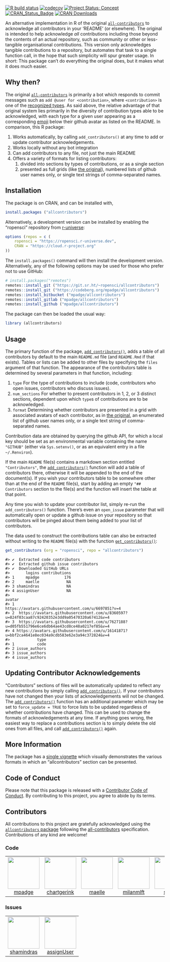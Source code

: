 <!-- README.md is generated from README.Rmd. Please edit that file -->
<!-- badges: start -->

[![R build
status](https://github.com/ropensci/allcontributors/workflows/R-CMD-check/badge.svg)](https://github.com/ropensci/allcontributors/actions?query=workflow%3AR-CMD-check)
[![codecov](https://app.codecov.io/gh/ropensci/allcontributors/branch/master/graph/badge.svg)](https://app.codecov.io/gh/ropensci/allcontributors)
[![Project Status:
Concept](https://www.repostatus.org/badges/latest/active.svg)](https://www.repostatus.org/#active)
[![CRAN_Status_Badge](https://www.r-pkg.org/badges/version/allcontributors)](https://cran.r-project.org/package=allcontributors/)
[![CRAN
Downloads](https://cranlogs.r-pkg.org/badges/grand-total/allcontributors?color=orange)](https://cran.r-project.org/package=allcontributors)
<!-- badges: end -->

An alternative implementation in R of the original
[`all-contributors`](https://allcontributors.org/) to acknowledge all
contributors in your ‘README’ (or elsewhere). The original is intended
to help acknowledge *all* contributions including those beyond the
contents of an actual repository, such as community or other or
less-tangible organisational contributions. This version only
acknowledges tangible contributions to a repository, but automates that
task to a single function call, in the hope that such simplicity will
spur greater usage. In short: This package can’t do everything the
original does, but it makes what it does much easier.

## Why then?

The original [`all-contributors`](https://allcontributors.org/) is
primarily a bot which responds to commit messages such as
`add @user for <contribution>`, where `<contribution>` is one of the
[recognized types](https://allcontributors.org/docs/en/emoji-key). As
said above, the relative advantage of that original system lies
primarily in the diversity of contribution types able to be
acknowledged, with each type for a given user appearing as a
corresponding [emoji](https://allcontributors.org/docs/en/emoji-key)
below their github avatar as listed on the README. In comparison, this R
package:

1.  Works automatically, by calling `add_contributors()` at any time to
    add or update contributor acknowledgements.
2.  Works locally without any bot integration
3.  Can add contributors to any file, not just the main README
4.  Offers a variety of formats for listing contributors:
    1)  divided into sections by types of contributions, or as a single
        section
    2)  presented as full grids (like [the
        original](https://github.com/all-contributors/all-contributors/blob/master/README.md#contributors-)),
        numbered lists of github user names only, or single text strings
        of comma-separated names.

## Installation

The package is on CRAN, and can be installed with,

``` r
install.packages ("allcontributors")
```

Alternatively, a development version can be installed by enabling the
“ropensci” repository from
[r-universe](https://ropensci.r-universe.dev):

``` r
options (repos = c (
    ropensci = "https://ropensci.r-universe.dev",
    CRAN = "https://cloud.r-project.org"
))
```

The `install.packages()` command will then install the development
version. Alternatively, any of the following options may be used for
those who prefer not to use GitHub:

``` r
# install.packages("remotes")
remotes::install_git ("https://git.sr.ht/~ropensci/allcontributors")
remotes::install_git ("https://codeberg.org/mpadge/allcontributors")
remotes::install_bitbucket ("mpadge/allcontributors")
remotes::install_gitlab ("mpadge/allcontributors")
remotes::install_github ("mpadge/allcontributors")
```

The package can then be loaded the usual way:

``` r
library (allcontributors)
```

## Usage

The primary function of the package,
[`add_contributors()`](https://docs.ropensci.org/allcontributors/reference/add_contributors.html),
adds a table of all contributors by default to the main `README.md` file
(and `README.Rmd` if that exists). Tables or lists can be added to other
files by specifying the `files` argument of that function. The
appearance of the contributors table is determined by several parameters
in that function, including:

1.  `type` For the type of contributions to include (code, contributors
    who open issues, contributors who discuss issues).
2.  `num_sections` For whether to present contributors in 1, 2, or 3
    distinct sections, dependent upon which `type`s of contributions are
    to be acknowledged.
3.  `format` Determining whether contributors are presented in a grid
    with associated avatars of each contributor, as in [the
    original](https://github.com/all-contributors/all-contributors/blob/master/README.md#contributors-),
    an enumerated list of github user names only, or a single text
    string of comma-separated names.

Contribution data are obtained by querying the github API, for which a
local key should be set as an environmental variable containing the name
`"GITHUB"` (either via `Sys.setenv()`, or as an equivalent entry in a
file `~/.Renviron`).

If the main `README` file(s) contains a markdown section entitled
`"Contributors"`, the
[`add_contributors()`](https://docs.ropensci.org/allcontributors/reference/add_contributors.html)
function will add a table of contributors there, otherwise it will be
appended to the end of the document(s). If you wish your contributors
table to be somewhere other than at the end of the `README` file(s),
start by adding an empty `"## Contributors` section to the file(s) and
the function will insert the table at that point.

Any time you wish to update your contributor list, simply re-run the
`add_contributors()` function. There’s even an `open_issue` parameter
that will automatically open or update a github issue on your repository
so that contributors will be pinged about them being added to your list
of contributors.

The data used to construct the contributions table can also be extracted
without writing to the `README` file(s) with the function
[`get_contributors()`](https://docs.ropensci.org/allcontributors/reference/get_contributors.html):

``` r
get_contributors (org = "ropensci", repo = "allcontributors")
```

    #> ✔  Extracted code contributors
    #> ✔  Extracted github issue contributors
    #> ✔  Downloaded GitHub URLs
    #>       logins contributions
    #> 1     mpadge           176
    #> 2     maelle            NA
    #> 3 shamindras            NA
    #> 4 assignUser            NA
    #>                                                                                            avatar
    #> 1                                             https://avatars.githubusercontent.com/u/6697851?v=4
    #> 2  https://avatars.githubusercontent.com/u/8360597?u=824f03caa87c92420352e3dd9a05470320a67412&v=4
    #> 3  https://avatars.githubusercontent.com/u/7627188?u=d05fb551796e6ce6db64ae43cd8ce48a0217ef85&v=4
    #> 4 https://avatars.githubusercontent.com/u/16141871?u=bbf2ca4641e8ec034a9cdb583e62e3a94c372824&v=4
    #>            type
    #> 1          code
    #> 2 issue_authors
    #> 3 issue_authors
    #> 4 issue_authors

## Updating Contributor Acknowledgements

“Contributors” sections of files will be automatically updated to
reflect any new contributions by simply calling
[`add_contributors()`](https://docs.ropensci.org/allcontributors/reference/add_contributors.html).
If your contributors have not changed then your lists of
acknowledgements will not be changed. The
[`add_contributors()`](https://docs.ropensci.org/allcontributors/reference/add_contributors.html)
function has an additional parameter which may be set to
`force_update = TRUE` to force lists to be updated regardless of whether
contributions have changed. This can be used to change the formats of
acknowledgements at any time. If anything goes wrong, the easiest way to
replace a contributions section is to simply delete the old ones from
all files, and call
[`add_contributors()`](https://docs.ropensci.org/allcontributors/reference/add_contributors.html)
again.

## More Information

The package has a [single
vignette](https://docs.ropensci.org/allcontributors/articles/allcontributors.html)
which visually demonstrates the various formats in which an
“allcontributors” section can be presented.

## Code of Conduct

Please note that this package is released with a [Contributor Code of
Conduct](https://ropensci.org/code-of-conduct/). By contributing to this
project, you agree to abide by its terms.

## Contributors


<!-- ALL-CONTRIBUTORS-LIST:START - Do not remove or modify this section -->
<!-- prettier-ignore-start -->
<!-- markdownlint-disable -->

All contributions to this project are gratefully acknowledged using the [`allcontributors` package](https://github.com/ropensci/allcontributors) following the [all-contributors](https://allcontributors.org) specification. Contributions of any kind are welcome!

### Code

<table>

<tr>
<td align="center">
<a href="https://github.com/mpadge">
<img src="https://avatars.githubusercontent.com/u/6697851?v=4" width="100px;" alt=""/>
</a><br>
<a href="https://github.com/ropensci/allcontributors/commits?author=mpadge">mpadge</a>
</td>
<td align="center">
<a href="https://github.com/chartgerink">
<img src="https://avatars.githubusercontent.com/u/2946344?v=4" width="100px;" alt=""/>
</a><br>
<a href="https://github.com/ropensci/allcontributors/commits?author=chartgerink">chartgerink</a>
</td>
<td align="center">
<a href="https://github.com/maelle">
<img src="https://avatars.githubusercontent.com/u/8360597?v=4" width="100px;" alt=""/>
</a><br>
<a href="https://github.com/ropensci/allcontributors/commits?author=maelle">maelle</a>
</td>
<td align="center">
<a href="https://github.com/milanmlft">
<img src="https://avatars.githubusercontent.com/u/38256462?v=4" width="100px;" alt=""/>
</a><br>
<a href="https://github.com/ropensci/allcontributors/commits?author=milanmlft">milanmlft</a>
</td>
<td align="center">
<a href="https://github.com/sbfnk">
<img src="https://avatars.githubusercontent.com/u/1156307?v=4" width="100px;" alt=""/>
</a><br>
<a href="https://github.com/ropensci/allcontributors/commits?author=sbfnk">sbfnk</a>
</td>
</tr>

</table>


### Issues

<table>

<tr>
<td align="center">
<a href="https://github.com/shamindras">
<img src="https://avatars.githubusercontent.com/u/7627188?u=d05fb551796e6ce6db64ae43cd8ce48a0217ef85&v=4" width="100px;" alt=""/>
</a><br>
<a href="https://github.com/ropensci/allcontributors/issues?q=is%3Aissue+author%3Ashamindras">shamindras</a>
</td>
<td align="center">
<a href="https://github.com/assignUser">
<img src="https://avatars.githubusercontent.com/u/16141871?u=b8095df6a10813031922a72335bd6579d5494c16&v=4" width="100px;" alt=""/>
</a><br>
<a href="https://github.com/ropensci/allcontributors/issues?q=is%3Aissue+author%3AassignUser">assignUser</a>
</td>
</tr>

</table>

<!-- markdownlint-enable -->
<!-- prettier-ignore-end -->
<!-- ALL-CONTRIBUTORS-LIST:END -->
